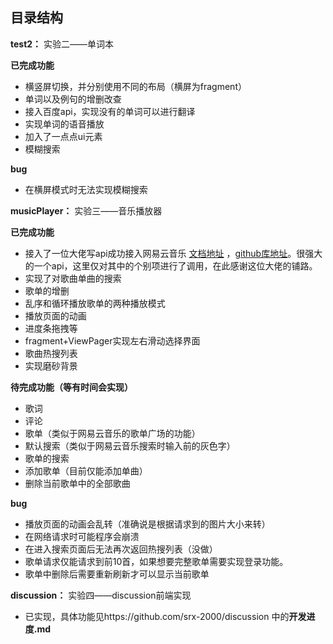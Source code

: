 ## 目录结构

**test2：** 实验二——单词本

**已完成功能**

* 横竖屏切换，并分别使用不同的布局（横屏为fragment）
* 单词以及例句的增删改查
* 接入百度api，实现没有的单词可以进行翻译
* 实现单词的语音播放
* 加入了一点点ui元素
* 模糊搜索

**bug**

* 在横屏模式时无法实现模糊搜索

**musicPlayer：** 实验三——音乐播放器

**已完成功能**

* 接入了一位大佬写api成功接入网易云音乐 [文档地址](https://binaryify.github.io/NeteaseCloudMusicApi/#/) ，[github库地址](https://github.com/Binaryify/NeteaseCloudMusicApi)。很强大的一个api，这里仅对其中的个别项进行了调用，在此感谢这位大佬的铺路。
* 实现了对歌曲单曲的搜索
* 歌单的增删
* 乱序和循环播放歌单的两种播放模式
* 播放页面的动画
* 进度条拖拽等
* fragment+ViewPager实现左右滑动选择界面
* 歌曲热搜列表
* 实现磨砂背景

**待完成功能（等有时间会实现）**

* 歌词
* 评论
* 歌单（类似于网易云音乐的歌单广场的功能）
* 默认搜索（类似于网易云音乐搜索时输入前的灰色字）
* 歌单的搜索
* 添加歌单（目前仅能添加单曲）
* 删除当前歌单中的全部歌曲

**bug**

* 播放页面的动画会乱转（准确说是根据请求到的图片大小来转）
* 在网络请求时可能程序会崩溃
* 在进入搜索页面后无法再次返回热搜列表（没做）
* 歌单请求仅能请求到前10首，如果想要完整歌单需要实现登录功能。
* 歌单中删除后需要重新刷新才可以显示当前歌单

**discussion：** 实验四——discussion前端实现

* 已实现，具体功能见https://github.com/srx-2000/discussion 中的**开发进度.md**
